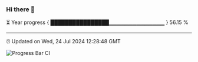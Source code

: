 ### Hi there 👋

⏳ Year progress { ████████████████▁▁▁▁▁▁▁▁▁▁▁▁▁▁ } 56.15 %

---

⏰ Updated on Wed, 24 Jul 2024 12:28:48 GMT

![Progress Bar CI](https://github.com/liununu/liununu/workflows/Progress%20Bar%20CI/badge.svg)
